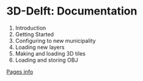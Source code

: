 # 3D-Delft: Documentation 

<!-- Just to test, can be deleted when we have the right structure -->

1. Introduction
2. Getting Started
3. Configuring to new municipality
4. Loading new layers
5. Making and loading 3D tiles
6. Loading and storing OBJ

[Pages info](./pages/example/pages.md)